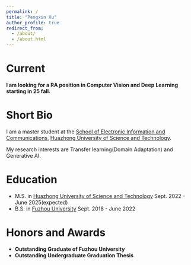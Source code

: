 ```yaml
---
permalink: /
title: "Pengxin Xu"
author_profile: true
redirect_from: 
  - /about/
  - /about.html
---
```


# Current
**I am looking for a RA position in Computer Vision and Deep Learning starting in 25 fall.**

# Short Bio

I am a master student at the [School of Electronic Information and Communications](https://ei.hust.edu.cn/index.htm), [Huazhong University of Science and Technology](https://www.hust.edu.cn/).

My research interests are Transfer learning(Domain Adaptation) and Generative AI.



# Education

* M.S. in [Huazhong University of Science and Technology](https://www.hust.edu.cn/)                    Sept. 2022 - June 2025(expected)
* B.S. in [Fuzhou University](https://www.fzu.edu.cn/)                                              Sept. 2018 - June 2022



# Honors and Awards

* **Outstanding Graduate of Fuzhou University**
* **Outstanding Undergraduate Graduation Thesis**



<script type="text/javascript" id="mapmyvisitors" src="//mapmyvisitors.com/map.js?d=FIljUnN3qC0Liei98XebaITm6rlUnbB-v1L3qHwiYEQ&cl=ffffff&w=a"></script>


